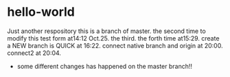 # hello-world
Just another respository
this is a branch of master.
the second time to modify this test form at14:12 Oct.25.
the third.
the forth time at15:29.
create a NEW branch is QUICK at 16:22.
connect native branch and origin at 20:00.
connect2 at 20:04.


* some different changes has happened on the master branch!!
